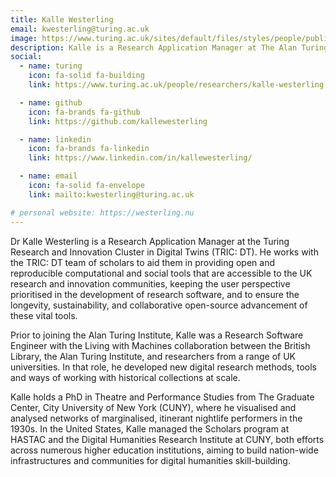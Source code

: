 ```yaml
---
title: Kalle Westerling
email: kwesterling@turing.ac.uk
image: https://www.turing.ac.uk/sites/default/files/styles/people/public/2022-03/kalle-westerling-by-mario-longhi-2.jpg?itok=Z9MD4Vpv
description: Kalle is a Research Application Manager at The Alan Turing Institute.
social:
  - name: turing
    icon: fa-solid fa-building
    link: https://www.turing.ac.uk/people/researchers/kalle-westerling

  - name: github
    icon: fa-brands fa-github
    link: https://github.com/kallewesterling

  - name: linkedin
    icon: fa-brands fa-linkedin
    link: https://www.linkedin.com/in/kallewesterling/

  - name: email
    icon: fa-solid fa-envelope
    link: mailto:kwesterling@turing.ac.uk

# personal website: https://westerling.nu
---
```


Dr Kalle Westerling is a Research Application Manager at the Turing Research and Innovation Cluster in Digital Twins (TRIC: DT). He works with the TRIC: DT team of scholars to aid them in providing open and reproducible computational and social tools that are accessible to the UK research and innovation communities, keeping the user perspective prioritised in the development of research software, and to ensure the longevity, sustainability, and collaborative open-source advancement of these vital tools.

Prior to joining the Alan Turing Institute, Kalle was a Research Software Engineer with the Living with Machines collaboration between the British Library, the Alan Turing Institute, and researchers from a range of UK universities. In that role, he developed new digital research methods, tools and ways of working with historical collections at scale.

Kalle holds a PhD in Theatre and Performance Studies from The Graduate Center, City University of New York (CUNY), where he visualised and analysed networks of marginalised, itinerant nightlife performers in the 1930s. In the United States, Kalle managed the Scholars program at HASTAC and the Digital Humanities Research Institute at CUNY, both efforts across numerous higher education institutions, aiming to build nation-wide infrastructures and communities for digital humanities skill-building.
